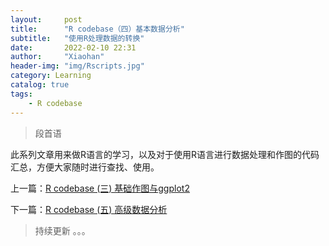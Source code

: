 ```yaml
---
layout:     post
title:      "R codebase（四）基本数据分析"
subtitle:   "使用R处理数据的转换"
date:       2022-02-10 22:31
author:     "Xiaohan"
header-img: "img/Rscripts.jpg"
category: Learning
catalog: true
tags:
    - R codebase
---
```


> 段首语

此系列文章用来做R语言的学习，以及对于使用R语言进行数据处理和作图的代码汇总，方便大家随时进行查找、使用。

上一篇：[R codebase (三) 基础作图与ggplot2](https://yangxiaohan0120.github.io/learning/2022/02/09/Learning-R-codebase-(%E4%B8%89)-%E5%9F%BA%E7%A1%80%E4%BD%9C%E5%9B%BE%E4%B8%8Eggplot2/)

下一篇：[R codebase (五) 高级数据分析](https://yangxiaohan0120.github.io/learning/2022/02/11/Learning-R-codebase-(%E4%BA%94)-%E9%AB%98%E7%BA%A7%E6%95%B0%E6%8D%AE%E5%88%86%E6%9E%90/)

> 持续更新 。。。

